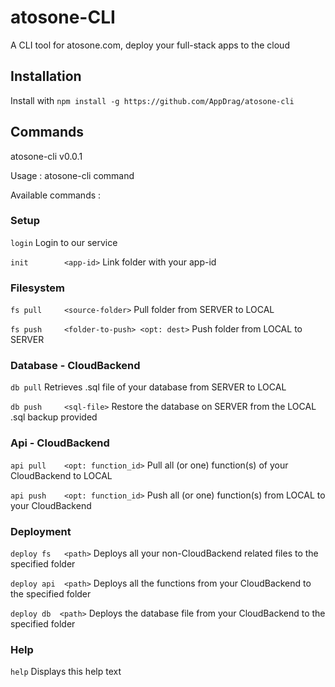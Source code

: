# atosone-CLI
A CLI tool for atosone.com, deploy your full-stack apps to the cloud

## Installation

Install with 
`npm install -g https://github.com/AppDrag/atosone-cli`

## Commands

atosone-cli v0.0.1

Usage  : atosone-cli command <args>
   
Available commands :


### Setup

   `login` 					                     Login to our service
   
   `init 	    <app-id>` 			            Link folder with your app-id
   

### Filesystem
  
   `fs pull  	<source-folder>` 		         Pull folder from SERVER to LOCAL
   
   `fs push  	<folder-to-push> <opt: dest>`	Push folder from LOCAL to SERVER
   

### Database - CloudBackend

   `db pull` 					                     Retrieves .sql file of your database from SERVER to LOCAL
   
   `db push  	<sql-file>` 			            Restore the database on SERVER from the LOCAL .sql backup provided
   

### Api - CloudBackend

   `api pull  	<opt: function_id>`		        Pull all (or one) function(s) of your CloudBackend to LOCAL
   
   `api push  	<opt: function_id>`		        Push all (or one) function(s) from LOCAL to your CloudBackend
   
   
### Deployment

   `deploy fs  	<path>`		                    Deploys all your non-CloudBackend related files to the specified folder
   
   `deploy api  <path>`           		        Deploys all the functions from your CloudBackend to the specified folder

  `deploy db  <path>`           		        Deploys the database file from your CloudBackend to the specified folder

### Help

   `help` 					                    Displays this help text
   
